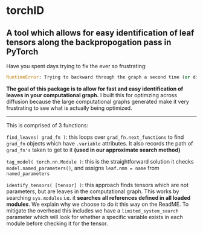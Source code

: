 # torchID
A tool which allows for easy identification of leaf tensors along the backpropogation pass in PyTorch
----

Have you spent days trying to fix the ever so frustrating: 
```py
RuntimeError: Trying to backward through the graph a second time (or directly access saved tensors after they have already been freed).
```
**The goal of this package is to allow for fast and easy identification of leaves in your computational graph.** I built this for optimzing across diffusion because the large computational graphs generated make it very frustrating to see what is actually being optimized. 

----

This is comprised of 3 functions:

`find_leaves( grad_fn )`: this loops over `grad_fn.next_functions` to find `grad_fn` objects which have `.variable` attributes. It also records the path of `grad_fn's` taken to get to it **(used in our approximate search method)**

`tag_model( torch.nn.Module )`: this is the straightforward solution it checks `model.named_parameters()`, and assigns `leaf.nmm = name` from `named_parameters` 

`identify_tensors( [tensor] )`: this approach finds tensors which are not parameters, but are leaves in the computational graph. This works by searching `sys.modules` i.e. it **searches all references defined in all loaded modules**. We explain why we choose to do it this way on the ReadME. To mitigate the overhead this includes we have a `limited_system_search` parameter which will look for whether a specific variable exists in each module before checking it for the tensor. 
